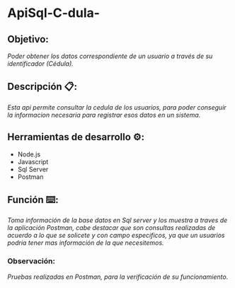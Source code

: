 # ApiSql-C-dula-

## Objetivo:
_Poder obtener los datos correspondiente de un usuario a través de su identificador (Cédula)._

## Descripción 📋:
  _Esta api permite consultar la cedula de los usuarios, para poder conseguir la informacion_ 
_necesaria para registrar esos datos en un sistema._ 

## Herramientas de desarrollo ⚙️:

  * Node.js
  * Javascript
  * Sql Server
  * Postman

## Función ⌨️: 
  _Toma información de la base datos en Sql server y los muestra a traves de la aplicación_ 
 _Postman, cabe destacar que son consultas realizadas de acuerdo a lo que se solicete y con_
 _campo especificos, ya que un usuarios podria tener mas información de la que necesitemos._

### Observación: 
_Pruebas realizadas en Postman, para la verificación de su funcionamiento._
